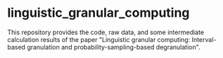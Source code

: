 # linguistic_granular_computing
This repository provides the code, raw data, and some intermediate calculation results of the paper "Linguistic granular computing: Interval-based granulation and probability-sampling-based degranulation".
